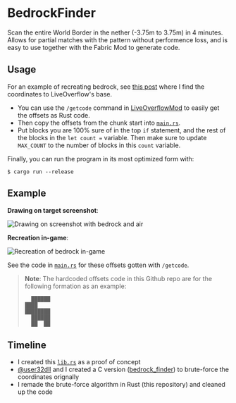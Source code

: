 # BedrockFinder

Scan the entire World Border in the nether (-3.75m to 3.75m) in 4 minutes. Allows for partial matches with the pattern without performence loss, and is easy to use together with the Fabric Mod to generate code. 

## Usage

For an example of recreating bedrock, see [this post](https://jorianwoltjer.com/blog/post/hacking/part-2-the-new-liveoverflow-minecraft-hacking-server#challenge-2-liveoverflows-base) where I find the coordinates to LiveOverflow's base. 

* You can use the `/getcode` command in [LiveOverflowMod](https://github.com/JorianWoltjer/LiveOverflowMod) to easily get the offsets as Rust code. 
* Then copy the offsets from the chunk start into [`main.rs`](src/main.rs#L44-L55).  
* Put blocks you are 100% sure of in the top `if` statement, and the rest of the blocks in the `let count =` variable. Then make sure to update `MAX_COUNT` to the number of blocks in this `count` variable. 

Finally, you can run the program in its most optimized form with:

```Shell
$ cargo run --release
```

## Example

**Drawing on target screenshot**:

![Drawing on screenshot with bedrock and air](https://jorianwoltjer.com/img/blog/liveoverflow_bedrock_drawing.jpg)

**Recreation in-game**:

![Recreation of bedrock in-game](https://jorianwoltjer.com/img/blog/liveoverflow_bedrock_recreation.jpg)

See the code in [`main.rs`](src/main.rs) for these offsets gotten with `/getcode`.

> **Note**: The hardcoded offsets code in this Github repo are for the following formation as an example:
> ```
>   ██████  
> ████
> ████████
>   ██████
>   ██  ██
> ```

## Timeline

* I created this [`lib.rs`](src/lib.rs) as a proof of concept
* [@user32dll](https://github.com/lcsmnx) and I created a C version ([bedrock_finder](https://github.com/lcsmnx/bedrock_finder)) to brute-force the coordinates orignally
* I remade the brute-force algorithm in Rust (this repository) and cleaned up the code
